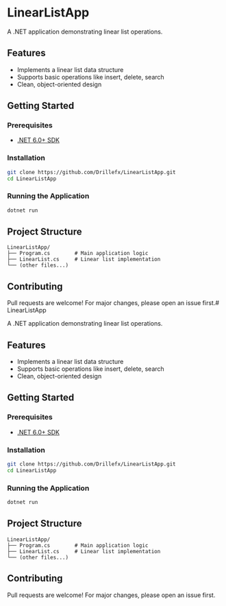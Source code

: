 # LinearListApp

A .NET application demonstrating linear list operations.

## Features
- Implements a linear list data structure
- Supports basic operations like insert, delete, search
- Clean, object-oriented design

## Getting Started

### Prerequisites
- [.NET 6.0+ SDK](https://dotnet.microsoft.com/download)

### Installation
```bash
git clone https://github.com/Drillefx/LinearListApp.git
cd LinearListApp
```

### Running the Application
```bash
dotnet run
```

## Project Structure
```
LinearListApp/
├── Program.cs        # Main application logic
├── LinearList.cs     # Linear list implementation
└── (other files...)
```

## Contributing
Pull requests are welcome! For major changes, please open an issue first.# LinearListApp

A .NET application demonstrating linear list operations.

## Features
- Implements a linear list data structure
- Supports basic operations like insert, delete, search
- Clean, object-oriented design

## Getting Started

### Prerequisites
- [.NET 6.0+ SDK](https://dotnet.microsoft.com/download)

### Installation
```bash
git clone https://github.com/Drillefx/LinearListApp.git
cd LinearListApp
```

### Running the Application
```bash
dotnet run
```

## Project Structure
```
LinearListApp/
├── Program.cs        # Main application logic
├── LinearList.cs     # Linear list implementation
└── (other files...)
```

## Contributing
Pull requests are welcome! For major changes, please open an issue first.